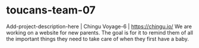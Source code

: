 # toucans-team-07
Add-project-description-here | Chingu Voyage-6 | https://chingu.io/
We are working on a website for new parents. The goal is for it to remind them of all the important things they need to take care of when they first have a baby.
